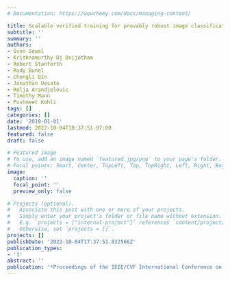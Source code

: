 ```yaml
---
# Documentation: https://wowchemy.com/docs/managing-content/

title: Scalable verified training for provably robust image classification
subtitle: ''
summary: ''
authors:
- Sven Gowal
- Krishnamurthy Dj Dvijotham
- Robert Stanforth
- Rudy Bunel
- Chongli Qin
- Jonathan Uesato
- Relja Arandjelovic
- Timothy Mann
- Pushmeet Kohli
tags: []
categories: []
date: '2019-01-01'
lastmod: 2022-10-04T10:37:51-07:00
featured: false
draft: false

# Featured image
# To use, add an image named `featured.jpg/png` to your page's folder.
# Focal points: Smart, Center, TopLeft, Top, TopRight, Left, Right, BottomLeft, Bottom, BottomRight.
image:
  caption: ''
  focal_point: ''
  preview_only: false

# Projects (optional).
#   Associate this post with one or more of your projects.
#   Simply enter your project's folder or file name without extension.
#   E.g. `projects = ["internal-project"]` references `content/project/deep-learning/index.md`.
#   Otherwise, set `projects = []`.
projects: []
publishDate: '2022-10-04T17:37:51.832566Z'
publication_types:
- '1'
abstract: ''
publication: '*Proceedings of the IEEE/CVF International Conference on Computer Vision*'
---
```

